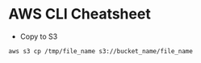 # AWS CLI Cheatsheet

- Copy to S3

```bash
aws s3 cp /tmp/file_name s3://bucket_name/file_name
```
